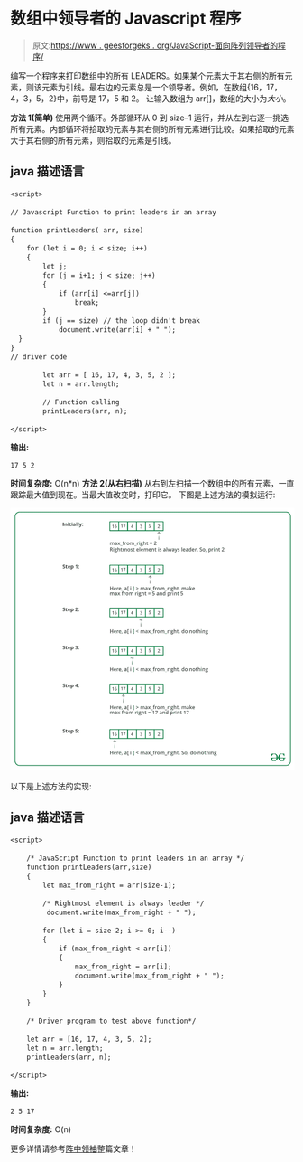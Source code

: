 # 数组中领导者的 Javascript 程序

> 原文:[https://www . geesforgeks . org/JavaScript-面向阵列领导者的程序/](https://www.geeksforgeeks.org/javascript-program-for-leaders-in-an-array/)

编写一个程序来打印数组中的所有 LEADERS。如果某个元素大于其右侧的所有元素，则该元素为引线。最右边的元素总是一个领导者。例如，在数组{16，17，4，3，5，2}中，前导是 17，5 和 2。
让输入数组为 arr[]，数组的大小为*大小*。

**方法 1(简单)**
使用两个循环。外部循环从 0 到 size–1 运行，并从左到右逐一挑选所有元素。内部循环将拾取的元素与其右侧的所有元素进行比较。如果拾取的元素大于其右侧的所有元素，则拾取的元素是引线。

## java 描述语言

```
<script>

// Javascript Function to print leaders in an array

function printLeaders( arr, size)
{
    for (let i = 0; i < size; i++)
    {
        let j;
        for (j = i+1; j < size; j++)
        {
            if (arr[i] <=arr[j])
                break;
        }    
        if (j == size) // the loop didn't break
            document.write(arr[i] + " ");
  }
}
// driver code 

        let arr = [ 16, 17, 4, 3, 5, 2 ]; 
        let n = arr.length; 

        // Function calling 
        printLeaders(arr, n); 

</script>
```

**输出:**

```
17 5 2
```

**时间复杂度:** O(n*n)
**方法 2(从右扫描)**
从右到左扫描一个数组中的所有元素，一直跟踪最大值到现在。当最大值改变时，打印它。
下图是上述方法的模拟运行:

![](img/842f3c7aac4d67048f9dcb6e9ccb2659.png)

以下是上述方法的实现:

## java 描述语言

```
<script>

    /* JavaScript Function to print leaders in an array */
    function printLeaders(arr,size)
    {
        let max_from_right = arr[size-1];

        /* Rightmost element is always leader */
         document.write(max_from_right + " ");

        for (let i = size-2; i >= 0; i--)
        {
            if (max_from_right < arr[i])
            {        
                max_from_right = arr[i];
                document.write(max_from_right + " ");
            }
        }
    }

    /* Driver program to test above function*/

    let arr = [16, 17, 4, 3, 5, 2];
    let n = arr.length;
    printLeaders(arr, n);

</script>
```

**输出:**

```
2 5 17
```

**时间复杂度:** O(n)

更多详情请参考[阵中领袖](https://www.geeksforgeeks.org/leaders-in-an-array/)整篇文章！